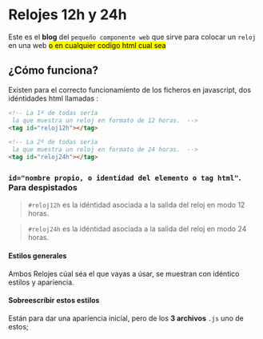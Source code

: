 # Relojes 12h y 24h

Este es el __blog__ del `pequeño componente web` que sirve para colocar un `reloj` en una web <mark>o en cualquier codigo html cual sea</mark>

## ¿Cómo funciona?

Exísten para el correcto funcionamíento de los ficheros en javascript, dos idéntidades html llamadas :

```html
<!-- La 1º de todas sería
 la que muestra un reloj en formato de 12 horas.  -->
<tag id="reloj12h"></tag>

<!-- La 2º de todas sería
 la que muestra un reloj en formato de 24 horas.  -->
<tag id="reloj24h"></tag>

```

### `id="nombre propio, o identidad del elemento o tag html"`. Para despistados 


> `#reloj12h` es la idéntidad asociada a la salida del reloj en modo 12 horas.

> `#reloj24h` es la idéntidad asociada a la salida del reloj en modo 24 horas.

#### Estilos generales

Ambos Relojes cúal séa el que vayas a úsar, se muestran con idéntico estilos y aparíencia.

#### Sobreescríbir estos estilos

Están para dar una aparíencia inicíal, pero de los __3 archivos__ `.js` uno de estos;  



